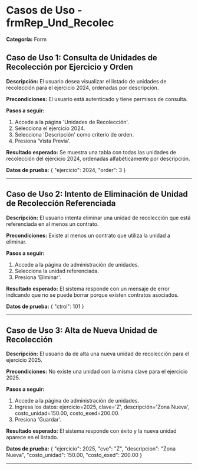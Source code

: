 # Casos de Uso - frmRep_Und_Recolec

**Categoría:** Form

## Caso de Uso 1: Consulta de Unidades de Recolección por Ejercicio y Orden

**Descripción:** El usuario desea visualizar el listado de unidades de recolección para el ejercicio 2024, ordenadas por descripción.

**Precondiciones:**
El usuario está autenticado y tiene permisos de consulta.

**Pasos a seguir:**
1. Accede a la página 'Unidades de Recolección'.
2. Selecciona el ejercicio 2024.
3. Selecciona 'Descripción' como criterio de orden.
4. Presiona 'Vista Previa'.

**Resultado esperado:**
Se muestra una tabla con todas las unidades de recolección del ejercicio 2024, ordenadas alfabéticamente por descripción.

**Datos de prueba:**
{ "ejercicio": 2024, "order": 3 }

---

## Caso de Uso 2: Intento de Eliminación de Unidad de Recolección Referenciada

**Descripción:** El usuario intenta eliminar una unidad de recolección que está referenciada en al menos un contrato.

**Precondiciones:**
Existe al menos un contrato que utiliza la unidad a eliminar.

**Pasos a seguir:**
1. Accede a la página de administración de unidades.
2. Selecciona la unidad referenciada.
3. Presiona 'Eliminar'.

**Resultado esperado:**
El sistema responde con un mensaje de error indicando que no se puede borrar porque existen contratos asociados.

**Datos de prueba:**
{ "ctrol": 101 }

---

## Caso de Uso 3: Alta de Nueva Unidad de Recolección

**Descripción:** El usuario da de alta una nueva unidad de recolección para el ejercicio 2025.

**Precondiciones:**
No existe una unidad con la misma clave para el ejercicio 2025.

**Pasos a seguir:**
1. Accede a la página de administración de unidades.
2. Ingresa los datos: ejercicio=2025, clave='Z', descripción='Zona Nueva', costo_unidad=150.00, costo_exed=200.00.
3. Presiona 'Guardar'.

**Resultado esperado:**
El sistema responde con éxito y la nueva unidad aparece en el listado.

**Datos de prueba:**
{ "ejercicio": 2025, "cve": "Z", "descripcion": "Zona Nueva", "costo_unidad": 150.00, "costo_exed": 200.00 }

---

